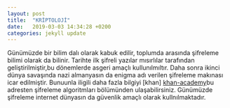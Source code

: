 ```yaml
---
layout: post
title:  "KRİPTOLOJİ"
date:   2019-03-03 14:34:28 +0200
categories: jekyll update
---
```



Günümüzde bir bilim dalı olarak kabuk edilir, toplumda arasında şifreleme bilimi olarak da  bilinir.
Tarihte ilk şifreli yazılar mısırlılar tarafından geliştirilmiştir,bu dönemlerde asgeri amaçlı kullunılmıltır.
Daha  sonra ikinci dünya savaşında nazi almanyasın da enigma adı verilen şifreleme makınası icar edilmiştir.
Bunuunla iligili daha fazla bilgiyi [khan] [khan-academy]bu  adresten şifreleme algoritmları bölümünden ulaşabilirsiniz.
Günümüzde şifreleme internet dünyasın da güvenlik amaçlı olarak kullnılmaktadır.


[khan-academy]:https://tr.khanacademy.org/
